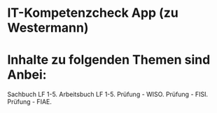 # IT-Kompetenzcheck App (zu Westermann)
# Inhalte zu folgenden Themen sind Anbei:
Sachbuch LF 1-5.
Arbeitsbuch LF 1-5.
Prüfung - WISO.
Prüfung - FISI.
Prüfung - FIAE.

